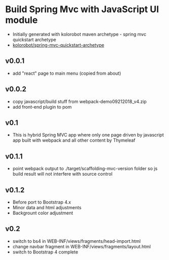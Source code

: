 # Build Spring Mvc with JavaScript UI module 

- Initially generated with kolorobot maven archetype - spring mvc quickstart archetype
- [kolorobot/spring-mvc-quickstart-archetype](https://github.com/kolorobot/spring-mvc-quickstart-archetype)

## v0.0.1
- add "react" page to main menu (copied from about)

## v0.0.2
- copy javascript/build stuff from webpack-demo09212018_v4.zip
- add front-end plugin to pom

## v0.1 
- This is hybrid Spring MVC app where only one page driven by javascript app built with webpack and all other content by Thymeleaf

## v0.1.1 
- point webpack output to ./target/scaffolding-mvc-version folder so js build result will not interfere with source control  

## v0.1.2
- Before port to Bootstrap 4.x
- Minor data and html adjustments
- Backgrount color adjustment 

## v0.2
- switch to bs4 in WEB-INF/views/fragments/head-import.html
- change navbar fragment in WEB-INF/views/fragments/layout.html 
- switch to Bootstrap 4 complete